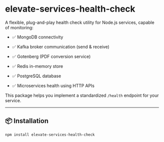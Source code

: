 # elevate-services-health-check

A flexible, plug-and-play health check utility for Node.js services, capable of monitoring:

- ✅ MongoDB connectivity

- ✅ Kafka broker communication (send & receive)

- ✅ Gotenberg (PDF conversion service)

- ✅ Redis in-memory store

- ✅ PostgreSQL database

- ✅ Microservices health using HTTP APIs

This package helps you implement a standardized `/health` endpoint for your service.

---

## 📦 Installation

```bash
npm install elevate-services-health-check
